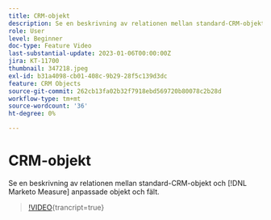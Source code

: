 ```yaml
---
title: CRM-objekt
description: Se en beskrivning av relationen mellan standard-CRM-objekt och [!DNL Marketo Measure] anpassade objekt och fält.
role: User
level: Beginner
doc-type: Feature Video
last-substantial-update: 2023-01-06T00:00:00Z
jira: KT-11700
thumbnail: 347218.jpeg
exl-id: b31a4098-cb01-408c-9b29-28f5c139d3dc
feature: CRM Objects
source-git-commit: 262cb13fa02b32f7918ebd569720b80078c2b28d
workflow-type: tm+mt
source-wordcount: '36'
ht-degree: 0%

---
```


# CRM-objekt

Se en beskrivning av relationen mellan standard-CRM-objekt och [!DNL Marketo Measure] anpassade objekt och fält.

>[!VIDEO](https://video.tv.adobe.com/v/347218/?learn=on){trancript=true}
